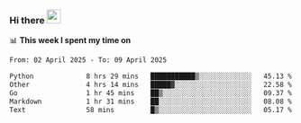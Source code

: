 ### Hi there <a href="https://www.gautamkrishnar.com/"><img src="https://media.giphy.com/media/hvRJCLFzcasrR4ia7z/giphy.gif" width="25px"></a>

📊 **This week I spent my time on**

<!--START_SECTION:waka-->

```txt
From: 02 April 2025 - To: 09 April 2025

Python             8 hrs 29 mins   ███████████▒░░░░░░░░░░░░░   45.13 %
Other              4 hrs 14 mins   █████▓░░░░░░░░░░░░░░░░░░░   22.58 %
Go                 1 hr 45 mins    ██▒░░░░░░░░░░░░░░░░░░░░░░   09.37 %
Markdown           1 hr 31 mins    ██░░░░░░░░░░░░░░░░░░░░░░░   08.08 %
Text               58 mins         █▒░░░░░░░░░░░░░░░░░░░░░░░   05.17 %
```

<!--END_SECTION:waka-->
